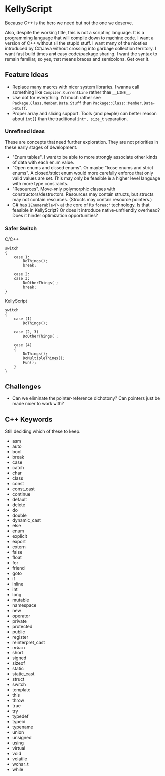 # KellyScript

Because C++ is the hero we need but not the one we deserve.

Also, despite the working title, this is not a scripting language. It is a programming language that will compile down to machine code. I want a version of C++ without all the stupid stuff. I want many of the niceties introduced by C#/Java without crossing into garbage collection territory. I want fast build times and easy code/package sharing. I want the syntax to remain familiar, so yes, that means braces and semicolons. Get over it.

## Feature Ideas

* Replace many macros with nicer system libraries. I wanna call something like `Compiler.CurrentLine` rather than `__LINE__`.
* Use dot for everything. I'd much rather see `Package.Class.Member.Data.Stuff` than `Package::Class::Member.Data->Stuff`.
* Proper array and slicing support. Tools (and people) can better reason about `int[]` than the traditional `int*, size_t` separation.

### Unrefined Ideas

These are concepts that need further exploration. They are not priorities in these early stages of development.

* "Enum tables". I want to be able to more strongly associate other kinds of data with each enum value.
* "Open enums and closed enums". Or maybe "loose enums and strict enums". A closed/strict enum would more carefully enforce that only valid values are set. This may only be feasible in a higher level language with more type constraints.
* "Resources". Move-only polymorphic classes with constructors/destructors. Resources may contain structs, but structs may not contain resources. (Structs may contain resource pointers.)
* C# has `IEnumerable<T>` at the core of its `foreach` technology. Is that feasible in KellyScript? Or does it introduce native-unfriendly overhead? Does it hinder optimization opportunities?

### Safer Switch

C/C++

    switch
    {
        case 1:
            DoThings();
            break;
        
        case 2:
        case 3:
            DoOtherThings();
            break;
    }

KellyScript

    switch
    {
        case (1)
            DoThings();
        
        case (2, 3)
            DoOtherThings();
        
        case (4)
        {
            DoThings();
            DoMultipleThings();
            Fun();
        }
    }

## Challenges

* Can we eliminate the pointer-reference dichotomy? Can pointers just be made nicer to work with?

## C++ Keywords

Still deciding which of these to keep.

* asm
* auto
* bool
* break
* case
* catch
* char
* class
* const
* const_cast
* continue
* default
* delete
* do
* double
* dynamic_cast
* else
* enum
* explicit
* export
* extern
* false
* float
* for
* friend
* goto
* if
* inline
* int
* long
* mutable
* namespace
* new
* operator
* private
* protected
* public
* register
* reinterpret_cast
* return
* short
* signed
* sizeof
* static
* static_cast
* struct
* switch
* template
* this
* throw
* true
* try
* typedef
* typeid
* typename
* union
* unsigned
* using
* virtual
* void
* volatile
* wchar_t
* while

